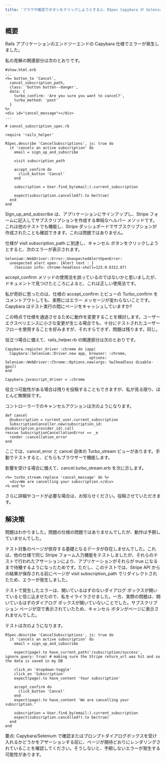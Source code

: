 ```yaml
---
title: 'ブラウザ確認でボタンをクリックしようとすると、RSpec Capybara が Selenium エラーをスローします'
---
```


## 概要
Rails アプリケーションのエンドツーエンドの Capybara 仕様でエラーが発生しました。

私の見解の関連部分は次のとおりです。

```
#show.html.erb
...
<%= button_to 'Cancel',
  cancel_subscription_path,
  class: 'button button--danger',
  data: {
    turbo_confirm: 'Are you sure you want to cancel?',
    turbo_method: 'post'
  }
%>
<div id="cancel_message"></div>
...

```
```
# cancel_subscription_spec.rb

require 'rails_helper'

RSpec.describe 'CancelSubscriptions', js: true do
  it 'cancels an active subscription' do
    email = sign_up_and_subscribe

    visit subscription_path

    accept_confirm do
      click_button 'Cancel'
    end

    subscription = User.find_by(email:).current_subscription

    expect(subscription.cancelled?).to be(true)
  end
end

```
Sign_up_and_subscribe は、アプリケーションにサインアップし、Stripe フォームに記入してサブスクリプションを作成する単純なヘルパー メソッドです。これは他のテストでも機能し、Stripe ダッシュボードでサブスクリプションが作成されたことも確認できます。これは問題ではありません。

仕様が visit subscription_path に到達し、キャンセル ボタンをクリックしようとすると、次のエラーが表示されます。

```
Selenium::WebDriver::Error::UnexpectedAlertOpenError:  
  unexpected alert open: {Alert text : }
    (Session info: chrome-headless-shell=123.0.6312.87)

```
accept_confirm メソッドの使用法を誤っているのではないかと思いましたが、ドキュメントで見つけたところによると、これは正しい使用法です。

私が奇妙に思ったのは、仕様の accept_confirm とビューの Turbo_confirm をコメントアウトしても、実際にはエラー メッセージが変わらないことです。 Capybara はテスト実行の間にページをキャッシュしていますか?

この時点で仕様を通過させるために動作を変更することを検討します。ユーザー エクスペリエンスに小さな変更が生じる場合でも、十分にテストされたユーザー フローを使用することを好みますが、それすらできず、問題は残ります。同じ。

役立つ場合に備えて、rails_helper.rb の関連部分は次のとおりです。

```
Capybara.register_driver :chrome do |app|
  Capybara::Selenium::Driver.new app, browser: :chrome,
                                      options: Selenium::WebDriver::Chrome::Options.new(args: %w[headless disable-gpu])
end

Capybara.javascript_driver = :chrome

```
役立つ可能性がある場合は残りを投稿することもできますが、私が見る限り、ほとんど無関係です。

コントローラーでのキャンセルアクションは次のようになります。

```
def cancel
  @subscription = current_user.current_subscription
  SubscriptionCanceller.new(subscription_id: @subscription.provider_id).call
rescue SubscriptionCancellationError => _e
  render :cancellation_error
end

```
ここでは、cancel_error と cancel 自体の Turbo_stream ビューがあります。手動でテストすると、どちらもブラウザーで機能します。

影響を受ける場合に備えて、cancel.turbo_stream.erb を次に示します。

```
<%= turbo_stream.replace 'cancel_message' do %>
  <div>We are cancelling your subscription.</div>
<% end %>

```
さらに詳細やコードが必要な場合は、お知らせください。投稿させていただきます。

## 解決策
問題はわかりました。問題の仕様の問題ではありませんでしたが、動作は予期していませんでした。

テスト対象のページが依存する基礎となるデータが存在しませんでした。これは、他の仕様で同じ Stripe フォーム入力機能をテストしましたが、それらのテストで行われたアサーションにより、アプリケーションがそれらが true になるまで待機するようになったためです。ただし、このテストでは、Stripe API からの結果が保存される前にページが visit subscription_path でリダイレクトされたため、エラーが発生しました。

テストで発生したエラーは、開いているはずのないダイアログ ボックスが開いていると信じ込ませたので、私をイライラさせました。一方、実際の問題は、開いているはずのダイアログ ボックスが開いていないことでした。サブスクリプション ページが空で表示されていたため、キャンセル ボタンがページに表示されませんでした。

テストは次のようになります。

```
RSpec.describe 'CancelSubscriptions', js: true do
  it 'cancels an active subscription' do
    email = sign_up_and_subscribe

    expect(page).to have_current_path('/subscription/success', ignore_query: true) # making sure the Stripe return_url was hit and so the data is saved in my DB

    click_on 'dropdown-toggle'
    click_on 'Subscription'
    expect(page).to have_content 'Your subscription'

    accept_confirm do
      click_button 'Cancel'
    end
    expect(page).to have_content 'We are cancelling your subscription.'

    subscription = User.find_by(email:).current_subscription
    expect(subscription.cancelled?).to be(true)
  end
end

```
要点: Capybara/Selenium で確認またはプロンプトダイアログボックスを受け入れるかどうかをアサーションする前に、ページが期待どおりにレンダリングされていることを確認してください。そうしないと、予期しないエラーが発生する可能性があります。

